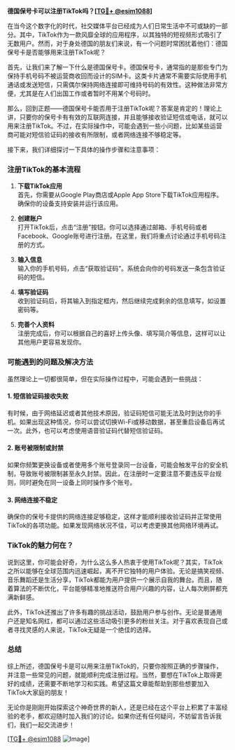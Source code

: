 **德国保号卡可以注册TikTok吗？[[TG💪+ @esim1088](https://t.me/s/esim1088)]**

在当今这个数字化的时代，社交媒体平台已经成为人们日常生活中不可或缺的一部分。其中，TikTok作为一款风靡全球的应用程序，以其独特的短视频形式吸引了无数用户。然而，对于身处德国的朋友们来说，有一个问题时常困扰着他们：德国保号卡是否能够用来注册TikTok呢？

首先，让我们来了解一下什么是德国保号卡。德国保号卡，通常指的是那些专门为保持手机号码不被运营商收回而设计的SIM卡。这类卡片通常不需要实际使用手机通话或发送短信，只需偶尔保持网络连接即可维持号码的有效性。这种做法非常方便，尤其是在人们出国工作或者暂时不用某个号码时。

那么，回到正题——德国保号卡能否用于注册TikTok呢？答案是肯定的！理论上讲，只要你的保号卡有有效的互联网连接，并且能够接收验证短信或电话，就可以用来注册TikTok。不过，在实际操作中，可能会遇到一些小问题，比如某些运营商可能对短信验证码的接收有所限制，或者网络连接不够稳定等。

接下来，我们详细探讨一下具体的操作步骤和注意事项：

### 注册TikTok的基本流程

1. **下载TikTok应用**  
   首先，你需要从Google Play商店或Apple App Store下载TikTok应用程序。确保你的设备支持安装并运行该应用。

2. **创建账户**  
   打开TikTok后，点击“注册”按钮。你可以选择通过邮箱、手机号码或者Facebook、Google账号进行注册。在这里，我们将重点讨论通过手机号码注册的方式。

3. **输入信息**  
   输入你的手机号码，点击“获取验证码”。系统会向你的号码发送一条包含验证码的短信。

4. **填写验证码**  
   收到验证码后，将其输入到指定框内，然后继续完成剩余的信息填写，如设置密码等。

5. **完善个人资料**  
   注册完成后，你可以根据自己的喜好上传头像、填写简介等信息，这样可以让其他用户更容易发现你。

### 可能遇到的问题及解决方法

虽然理论上一切都很简单，但在实际操作过程中，可能会遇到一些挑战：

#### 1. 短信验证码接收失败  
有时候，由于网络延迟或者其他技术原因，验证码短信可能无法及时到达你的手机。如果出现这种情况，你可以尝试切换Wi-Fi或移动数据，甚至重启设备后再试一次。此外，也可以考虑使用语音验证码代替短信验证码。

#### 2. 账号被限制或封禁  
如果你频繁更换设备或者使用多个账号登录同一台设备，可能会触发平台的安全机制，导致账号被限制甚至永久封禁。因此，在注册时一定要注意不要违反平台规则，同时避免在同一设备上同时操作多个账号。

#### 3. 网络连接不稳定  
确保你的保号卡提供的网络连接足够稳定，这样才能顺利接收验证码并正常使用TikTok的各项功能。如果发现网络状况不佳，可以考虑更换其他网络环境再试。

### TikTok的魅力何在？

说到这里，你可能会好奇，为什么这么多人热衷于使用TikTok呢？其实，TikTok之所以能够在全球范围内迅速崛起，离不开它独特的用户体验。无论是搞笑视频、音乐舞蹈还是生活分享，TikTok都能为用户提供一个展示自我的舞台。而且，随着算法的不断优化，平台能够精准地推送符合用户兴趣的内容，让人每次刷屏都充满新鲜感。

此外，TikTok还推出了许多有趣的挑战活动，鼓励用户参与创作。无论是普通用户还是知名网红，都可以通过这些活动吸引更多的粉丝关注。对于喜欢表现自己或者寻找灵感的人来说，TikTok无疑是一个绝佳的选择。

### 总结

综上所述，德国保号卡是可以用来注册TikTok的，只要你按照正确的步骤操作，并注意一些常见的问题，就能顺利完成注册过程。当然，要想在TikTok上取得更好的成绩，还需要不断地学习和实践。希望这篇文章能帮助到那些想要加入TikTok大家庭的朋友！

无论你是刚刚开始探索这个神奇世界的新人，还是已经在这个平台上积累了丰富经验的老手，都欢迎随时加入我们的讨论。如果你还有任何疑问，不妨留言告诉我们，我们一起交流进步！

[[TG💪+ @esim1088](https://t.me/s/esim1088) ![Image](https://i.postimg.cc/4NQfJmqS/Snipaste-2025-05-13-00-14-12.png)]